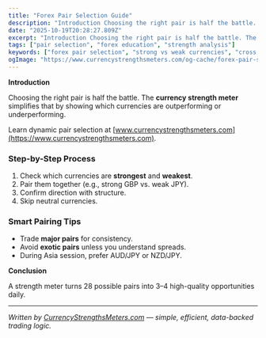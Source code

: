 ```yaml
---
title: "Forex Pair Selection Guide"
description: "Introduction Choosing the right pair is half the battle..."
date: "2025-10-19T20:28:27.809Z"
excerpt: "Introduction Choosing the right pair is half the battle. The currency strength meter simplifies that by showing which currencies are outperforming or underperforming. Learn dynamic pair selection at [www.currencystrengthsmeters.com](https://www.currencystrengthsmeters.com). Step-by-Step Process 1. Check which currencies are strongest and weakest. 2. Pair them together (e.g., strong GBP vs. weak JPY). 3...."
tags: ["pair selection", "forex education", "strength analysis"]
keywords: ["forex pair selection", "strong vs weak currencies", "cross pairs forex", "pair volatility ranking", "currency performance"]
ogImage: "https://www.currencystrengthsmeters.com/og-cache/forex-pair-selection-guide.jpg"
---
```

**Introduction**

Choosing the right pair is half the battle. The **currency strength meter** simplifies that by showing which currencies are outperforming or underperforming.

Learn dynamic pair selection at [www.currencystrengthsmeters.com](https://www.currencystrengthsmeters.com).

### Step-by-Step Process

1. Check which currencies are **strongest** and **weakest**.  
2. Pair them together (e.g., strong GBP vs. weak JPY).  
3. Confirm direction with structure.  
4. Skip neutral currencies.

### Smart Pairing Tips

- Trade **major pairs** for consistency.  
- Avoid **exotic pairs** unless you understand spreads.  
- During Asia session, prefer AUD/JPY or NZD/JPY.

**Conclusion**

A strength meter turns 28 possible pairs into 3–4 high-quality opportunities daily.

---

*Written by [CurrencyStrengthsMeters.com](https://www.currencystrengthsmeters.com) — simple, efficient, data-backed trading logic.*
